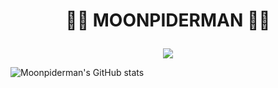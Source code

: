 
# <p align="center">🧑‍💻 MOONPIDERMAN 🧑‍💻</p>

<p align="center"><img src="https://img.shields.io/badge/Python-3776AB?style=flat-square&logo=Python&logoColor=white"/></p>

![Moonpiderman's GitHub stats](https://github-readme-stats.vercel.app/api?username=anuraghazra&show_icons=true&theme=radical)
